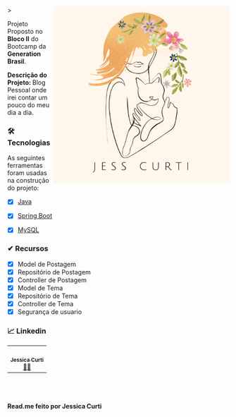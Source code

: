 <img src="https://raw.githubusercontent.com/Jess-Curti/Blog-Pessoal/develop/LogoBlog.png" min-width="400px" max-width="400px" width="400px" align="right" alt="Logo Jess">>

<p align="left">Projeto Proposto no <strong>Bloco II</strong> do Bootcamp da <strong>Generation Brasil</strong>.
<br>
</p>
<p align="left"><strong>Descrição do Projeto: </strong> Blog Pessoal onde irei contar um pouco do meu dia a dia.
<br>
</p>


### 🛠 Tecnologias

As seguintes ferramentas foram usadas na construção do projeto:

- [x] [Java](https://www.java.com/pt-BR/)
- [x] [Spring Boot](https://start.spring.io/)
- [x] [MySQL](https://www.mysql.com/)


### ✔ **Recursos**

- [x] Model de Postagem 
- [x] Repositório de Postagem
- [x] Controller de Postagem
- [x] Model de Tema 
- [x] Repositório de Tema
- [x] Controller de Tema
- [x] Segurança de usuario

### 📈 **Linkedin**
<table>
  <tr>
    <td align="center"><a href="https://www.linkedin.com/in/jessicacurti/"><img style="border-radius: 50%;" src="https://media-exp1.licdn.com/dms/image/C4D03AQEd8P0BZDW0Pg/profile-displayphoto-shrink_200_200/0/1639740130657?e=1649289600&v=beta&t=n4Dd0Lu4OB278_abgPYN2JYTU18OaViqIPDH1JDv6Z0" width="100px;" alt=""/><br /><sub><b>Jessica Curti</b></sub></a><br /><a href="https://www.linkedin.com/in/jessicacurti/" title="Jessica Curti">👨‍💻</a></td>
  </tr>
</table>

<br><br>

#### Read.me feito por Jessica Curti
